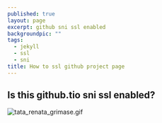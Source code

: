 ```yaml
---
published: true
layout: page
excerpt: github sni ssl enabled
backgroundpic: ""
tags: 
  - jekyll
  - ssl
  - sni
title: How to ssl github project page
---
```



## Is this github.tio sni ssl enabled?

![tata_renata_grimase.gif]({{site.baseurl}}/_posts/tata_renata_grimase.gif)


